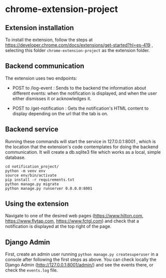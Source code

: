 # chrome-extension-project

## Extension installation

To install the extension, follow the steps at https://developer.chrome.com/docs/extensions/get-started?hl=es-419 , selecting this folder `chrome-extension-project` as the extension folder.

## Backend communication

The extension uses two endpoints:

- POST to /log-event : Sends to the backend the information about different events: when the notification is displayed, and when the user either dismisses it or acknowledges it.

- POST to /get-notification : Gets the notification's HTML content to display depending on the url that the tab is on.


## Backend service

Running these commands will start the service in 127.0.0.1:8001 , which is the location that the extension's code contemplates for doing the backend communication.
It will create a db.sqlite3 file which works as a local, simple database.


```
cd notification_project/
python -m venv env
source env/bin/activate
pip install -r requirements.txt
python manage.py migrate
python manage.py runserver 0.0.0.0:8001
```

## Using the extension

Navigate to one of the desired web pages (https://www.hilton.com, https://www.flytap.com, https://www.fctgl.com) and check that a notification is displayed at the top right of the page.

## Django Admin

First, create an admin user running `python manage.py createsuperuser` in a console after following the first steps as above.
You can check locally the Django Admin (http://127.0.0.1:8001/admin/) and see the events there, or check the `events.log` file.